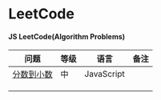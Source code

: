 # LeetCode

#### JS LeetCode(Algorithm Problems)

| 问题                                       | 等级   | 语言         | 备注   |
| ---------------------------------------- | ---- | ---------- | ---- |
| [分数到小数](https://leetcode-cn.com/problems/fraction-to-recurring-decimal/description/) | 中    | JavaScript |      |
|                                          |      |            |      |
|                                          |      |            |      |
|                                          |      |            |      |

